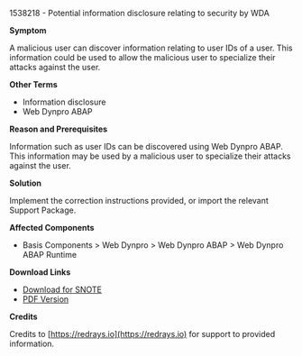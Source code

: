 1538218 - Potential information disclosure relating to security by WDA

**Symptom**

A malicious user can discover information relating to user IDs of a user. This information could be used to allow the malicious user to specialize their attacks against the user.

**Other Terms**

- Information disclosure
- Web Dynpro ABAP

**Reason and Prerequisites**

Information such as user IDs can be discovered using Web Dynpro ABAP. This information may be used by a malicious user to specialize their attacks against the user.

**Solution**

Implement the correction instructions provided, or import the relevant Support Package.

**Affected Components**

- Basis Components > Web Dynpro > Web Dynpro ABAP > Web Dynpro ABAP Runtime

**Download Links**

- [Download for SNOTE](https://notesdownloads.sap.com/note/0040000009122762017)
- [PDF Version](https://userapps.support.sap.com/sap/support/sfm/notes/print/0001538218?language=en-US&token=BEF0B74444192F60F0CFCBBD17BAC156)

**Credits**

Credits to [https://redrays.io](https://redrays.io) for support to provided information.